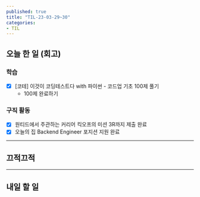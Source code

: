 ```yaml
---
published: true
title: "TIL-23-03-29~30"
categories: 
- TIL
---
```

## 오늘 한 일 (회고)

### 학습
* [x] [코테] 이것이 코딩테스트다 with 파이썬 - 코드업 기초 100제 풀기
  - 100제 완료하기
  
### 구직 활동
* [x] 원티드에서 주관하는 커리어 킥오프의 미션 3R까지 제출 완료
* [x] 오늘의 집 Backend Engineer 포지션 지원 완료

---

## 끄적끄적

---

## 내일 할 일
